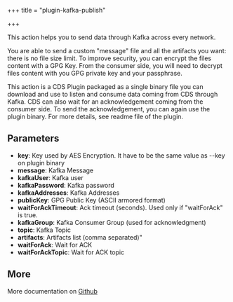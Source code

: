 +++
title = "plugin-kafka-publish"

+++

This action helps you to send data through Kafka across every network.

You are able to send a custom "message" file and all the artifacts you want: there is no file size limit. To improve security, you can encrypt the files content with a GPG Key. From the consumer side, you will need to decrypt files content with you GPG private key and your passphrase.

This action is a CDS Plugin packaged as a single binary file you can download and use to listen and consume data coming from CDS through Kafka. CDS can also wait for an acknowledgement coming from the consumer side. To send the acknowledgement, you can again use the plugin binary. For more details, see readme file of the plugin.


## Parameters

* **key**: Key used by AES Encryption. It have to be the same value as --key on plugin binary
* **message**: Kafka Message
* **kafkaUser**: Kafka user
* **kafkaPassword**: Kafka password
* **kafkaAddresses**: Kafka Addresses
* **publicKey**: GPG Public Key (ASCII armored format)
* **waitForAckTimeout**: Ack timeout (seconds). Used only if "waitForAck" is true.
* **kafkaGroup**: Kafka Consumer Group (used for acknowledgment)
* **topic**: Kafka Topic
* **artifacts**: Artifacts list (comma separated)"
* **waitForAck**: Wait for ACK
* **waitForAckTopic**: Wait for ACK topic


## More

More documentation on [Github](https://github.com/ovh/cds/tree/master/contrib/grpcplugins/action/kafka-publish/README.md)


